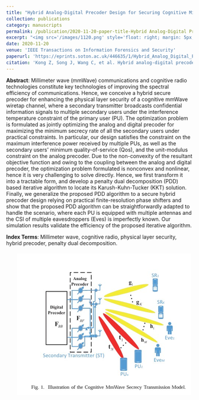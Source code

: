 ```yaml
---
title: "Hybrid Analog-Digital Precoder Design for Securing Cognitive Millimeter Wave Networks"
collection: publications
category: manuscripts
permalink: /publication/2020-11-20-paper-title-Hybrid Analog-Digital Precoder Design for Securing Cognitive Millimeter Wave Networks.md
excerpt: "<img src='/images/1120.png' style='float: right; margin: 5px;'>We investigates the hybrid secure precoder design for cognitive millimeter wave (mmWave) networks to enhance physical layer security. The authors aim to maximize the minimum secrecy rate of secondary users under constraints on interference power and quality of service. They formulate a non-convex optimization problem and propose a penalty dual decomposition (PDD) based iterative algorithm to solve it. Simulation results demonstrate the efficiency of the proposed algorithm in improving secrecy performance compared to traditional methods."
date: 2020-11-20
venue: 'IEEE Transactions on Information Forensics and Security'
paperurl: 'https://eprints.soton.ac.uk/446635/1/Hybrid_Analog_Digital_Precoder_Design_for_Securing_Cognitive_Millimeter_Wave_Networks.pdf'
citation: 'Kong Z, Song J, Wang C, et al. Hybrid analog-digital precoder design for securing cognitive millimeter wave networks[J]. IEEE Transactions on Information Forensics and Security, 2020, 16: 4019-4034.'
---
```



**Abstract**: Millimeter wave (mmWave) communications and cognitive radio technologies constitute key technologies of improving the spectral efficiency of communications. Hence, we conceive a hybrid secure precoder for enhancing the physical layer security of a cognitive mmWave wiretap channel, where a secondary transmitter broadcasts confidential information signals to multiple secondary users under the interference temperature constraint of the primary user (PU). The optimization problem is formulated as jointly optimizing the analog and digital precoder for maximizing the minimum secrecy rate of all the secondary users under practical constraints. In particular, our design satisfies the constraint on the maximum interference power received by multiple PUs, as well as the secondary users' minimum quality-of-service (Qos), and the unit-modulus constraint on the analog precoder. Due to the non-convexity of the resultant objective function and owing to the coupling between the analog and digital precoder, the optimization problem formulated is nonconvex and nonlinear, hence it is very challenging to solve directly. Hence, we first transform it into a tractable form, and develop a penalty dual decomposition (PDD) based iterative algorithm to locate its Karush-Kuhn-Tucker (KKT) solution. Finally, we generalize the proposed PDD algorithm to a secure hybrid precoder design relying on practical finite-resolution phase shifters and show that the proposed PDD algorithm can be straightforwardly adapted to handle the scenario, where each PU is equipped with multiple antennas and the CSI of multiple eavesdroppers (Eves) is imperfectly known. Our simulation results validate the efficiency of the proposed iterative algorithm.


**Index Terms**: Millimeter wave, cognitive radio, physical layer security, hybrid precoder, penalty dual decomposition.


<img src='/images/1120.png' style='float: right; margin: 5px;'>
